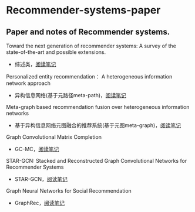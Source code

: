 # Recommender-systems-paper
Paper and notes of Recommender systems. 
-------

Toward the next generation of recommender systems: A survey of the state-of-the-art and possible extensions.

* 综述类，[阅读笔记](https://zhuanlan.zhihu.com/p/65043540)

Personalized entity recommendation： A heterogeneous information network approach

* 异构信息网络(基于元路径meta-path)，[阅读笔记](https://zhuanlan.zhihu.com/p/66240650)

Meta-graph based recommendation fusion over heterogeneous information networks

* 基于异构信息网络元图融合的推荐系统(基于元图meta-graph)，[阅读笔记](https://zhuanlan.zhihu.com/p/70322029)

Graph Convolutional Matrix Completion

* GC-MC，[阅读笔记](https://zhuanlan.zhihu.com/p/86817553)

STAR-GCN: Stacked and Reconstructed Graph Convolutional Networks for Recommender Systems

* STAR-GCN，[阅读笔记](https://zhuanlan.zhihu.com/p/88606569)

Graph Neural Networks for Social Recommendation

* GraphRec，[阅读笔记](https://zhuanlan.zhihu.com/p/99817949)
